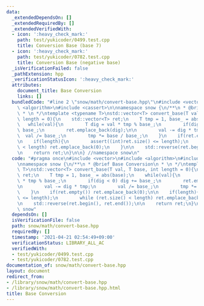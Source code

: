 ```yaml
---
data:
  _extendedDependsOn: []
  _extendedRequiredBy: []
  _extendedVerifiedWith:
  - icon: ':heavy_check_mark:'
    path: test/yukicoder/0499.test.cpp
    title: Conversion Base (base 7)
  - icon: ':heavy_check_mark:'
    path: test/yukicoder/0782.test.cpp
    title: Conversion Base (negative base)
  _isVerificationFailed: false
  _pathExtension: hpp
  _verificationStatusIcon: ':heavy_check_mark:'
  attributes:
    document_title: Base Conversion
    links: []
  bundledCode: "#line 2 \"snow/math/convert-base.hpp\"\n#include <vector>\n#include\
    \ <algorithm>\n#include <cassert>\n\nnamespace snow {\n/**\n * @brief Base Conversion\n\
    \ * \n */\ntemplate <typename T>\nstd::vector<T> convert_base(T val, T base, int\
    \ length = 0){\n    std::vector<T> ret;\n    T tmp = 1, base_ = abs(base);\n \
    \   while(val){\n        T dig = val * tmp % base_;\n        if(dig < 0) dig +=\
    \ base_;\n        ret.emplace_back(dig);\n\n        val -= dig * tmp;\n      \
    \  val /= base_;\n        tmp *= base / base_;\n    }\n    if(ret.empty()) ret.emplace_back(0);\n\
    \n    if(length){\n        assert((int)ret.size() <= length);\n        while (ret.size()\
    \ < length) ret.emplace_back(0);\n    }\n\n    std::reverse(ret.begin(), ret.end());\n\
    \n    return ret;\n}\n\n} //namespace snow\n"
  code: "#pragma once\n#include <vector>\n#include <algorithm>\n#include <cassert>\n\
    \nnamespace snow {\n/**\n * @brief Base Conversion\n * \n */\ntemplate <typename\
    \ T>\nstd::vector<T> convert_base(T val, T base, int length = 0){\n    std::vector<T>\
    \ ret;\n    T tmp = 1, base_ = abs(base);\n    while(val){\n        T dig = val\
    \ * tmp % base_;\n        if(dig < 0) dig += base_;\n        ret.emplace_back(dig);\n\
    \n        val -= dig * tmp;\n        val /= base_;\n        tmp *= base / base_;\n\
    \    }\n    if(ret.empty()) ret.emplace_back(0);\n\n    if(length){\n        assert((int)ret.size()\
    \ <= length);\n        while (ret.size() < length) ret.emplace_back(0);\n    }\n\
    \n    std::reverse(ret.begin(), ret.end());\n\n    return ret;\n}\n\n} //namespace\
    \ snow"
  dependsOn: []
  isVerificationFile: false
  path: snow/math/convert-base.hpp
  requiredBy: []
  timestamp: '2021-04-21 02:54:49+09:00'
  verificationStatus: LIBRARY_ALL_AC
  verifiedWith:
  - test/yukicoder/0499.test.cpp
  - test/yukicoder/0782.test.cpp
documentation_of: snow/math/convert-base.hpp
layout: document
redirect_from:
- /library/snow/math/convert-base.hpp
- /library/snow/math/convert-base.hpp.html
title: Base Conversion
---
```


